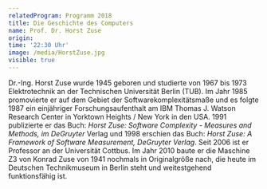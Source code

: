 ```yaml
---
relatedProgram: Programm 2018
title: Die Geschichte des Computers
name: Prof. Dr. Horst Zuse
origin: 
time: '22:30 Uhr'
image: /media/HorstZuse.jpg
visible: true
---
```

Dr.-Ing. Horst Zuse wurde 1945 geboren und studierte von 1967 bis 1973 Elektrotechnik an der Technischen Universität Berlin (TUB). Im Jahr 1985 promovierte er auf dem Gebiet der Softwarekomplexitätsmaße und es folgte 1987 ein einjähriger Forschungsaufenthalt am IBM Thomas J. Watson Research Center in Yorktown Heights / New York in den USA. 1991 publizierte er das Buch: *Horst Zuse: Software Complexity - Measures and Methods, im DeGruyter* Verlag und 1998 erschien das Buch: *Horst Zuse: A Framework of Software Measurement, DeGruyter Verlag*. Seit 2006 ist er Professor an der Universität Cottbus. Im Jahr 2010 baute er die Maschine Z3 von Konrad Zuse von 1941 nochmals in Originalgröße nach, die heute im Deutschen Technikmuseum in Berlin steht und weitestgehend funktionsfähig ist.
